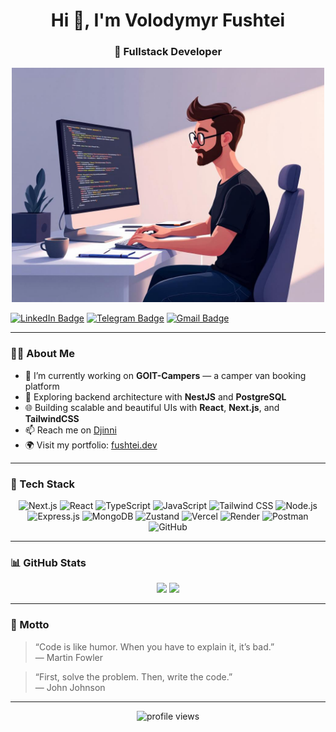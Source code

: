 <h1 align="center">Hi 👋, I'm Volodymyr Fushtei</h1>
<h3 align="center">🚀 Fullstack Developer </h3>
<p align="center">
  <img src="programmer.jpg" alt="Programmer at Work" width="500"/>
</p>


[![LinkedIn Badge](https://img.shields.io/badge/LinkedIn-%230A66C2?style=plastic&logo=linkedin&logoColor=white)](https://www.linkedin.com/in/volodimirfushtei/)&nbsp;[![Telegram Badge](https://img.shields.io/badge/Telegram-%2326A5E4?style=plastic&logo=telegram&logoColor=white)](https://t.me/Volodimirfushtei)&nbsp;[![Gmail Badge](https://img.shields.io/badge/Gmail-%23EA4335?style=plastic&logo=gmail&logoColor=white)](mailto:fuschteyy@gmail.com)<br>



---

### 👨‍💻 About Me

- 🔭 I’m currently working on **GOIT-Campers** — a camper van booking platform  
- 🌱 Exploring backend architecture with **NestJS** and **PostgreSQL**
- 🌐 Building scalable and beautiful UIs with **React**, **Next.js**, and **TailwindCSS**
- 📫 Reach me on [Djinni](https://djinni.co/my/profile/)
- 🌍 Visit my portfolio: [fushtei.dev](https://fushtei.dev)

---

### 🧰 Tech Stack

<p align="center">
  <img src="https://img.shields.io/badge/Next.js-ffffff?style=for-the-badge&logo=next.js&logoColor=000000" alt="Next.js" />
  <img src="https://img.shields.io/badge/React-20232A?style=for-the-badge&logo=react&logoColor=61DAFB" alt="React" />
  <img src="https://img.shields.io/badge/TypeScript-3178C6?style=for-the-badge&logo=typescript&logoColor=ffffff" alt="TypeScript" />
  <img src="https://img.shields.io/badge/JavaScript-F7DF1E?style=for-the-badge&logo=javascript&logoColor=000000" alt="JavaScript" />
  <img src="https://img.shields.io/badge/Tailwind CSS-38B2AC?style=for-the-badge&logo=tailwindcss&logoColor=ffffff" alt="Tailwind CSS" />
  <img src="https://img.shields.io/badge/Node.js-339933?style=for-the-badge&logo=node.js&logoColor=ffffff" alt="Node.js" />
  <img src="https://img.shields.io/badge/Express.js-000000?style=for-the-badge&logo=express&logoColor=ffffff" alt="Express.js" />
  <img src="https://img.shields.io/badge/MongoDB-4EA94B?style=for-the-badge&logo=mongodb&logoColor=ffffff" alt="MongoDB" />
  <img src="https://img.shields.io/badge/Zustand-000000?style=for-the-badge&logo=zotero&logoColor=white" alt="Zustand" />
  <img src="https://img.shields.io/badge/Vercel-ffffff?style=for-the-badge&logo=vercel&logoColor=000000" alt="Vercel" />
  <img src="https://img.shields.io/badge/Render-46E3B7?style=for-the-badge&logo=render&logoColor=000000" alt="Render" />
  <img src="https://img.shields.io/badge/Postman-FF6C37?style=for-the-badge&logo=postman&logoColor=ffffff" alt="Postman" />
  <img src="https://img.shields.io/badge/GitHub-181717?style=for-the-badge&logo=github&logoColor=ffffff" alt="GitHub" />
</p>

---

### 📊 GitHub Stats

<p align="center">
  <img src="https://github-readme-stats.vercel.app/api?username=volodimirfushtei&show_icons=true&theme=radical" />
  <img src="https://github-readme-stats.vercel.app/api/top-langs/?username=volodimirfushtei&layout=compact&theme=radical" />
</p>

---

### 💬 Motto

> “Code is like humor. When you have to explain it, it’s bad.”  
> — Martin Fowler

> “First, solve the problem. Then, write the code.”  
> — John Johnson

---

<!-- Visit counters (optional) -->
<p align="center">
  <img src="https://komarev.com/ghpvc/?username=volodimirfushtei&label=Profile%20Views&color=0e75b6&style=flat" alt="profile views" />
</p>


